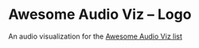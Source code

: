 # Awesome Audio Viz – Logo
An audio visualization for the [Awesome Audio Viz list](https://github.com/willianjusten/awesome-audio-visualization)
